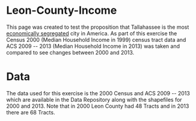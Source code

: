 # Leon-County-Income
This page was created to test the proposition that Tallahassee is the most [economically segregated](http://www.citylab.com/work/2015/02/americas-most-economically-segregated-cities/385709/) city in America. As part of this exercise the Census 2000 (Median Household Income in 1999) census tract data and ACS 2009 -- 2013 (Median Household Income in 2013) was taken and compared to see changes between 2000 and 2013. 

# Data

The data used for this exercise is the 2000 Census and ACS 2009 -- 2013 which are available in the Data Repository along with the shapefiles for 2000 and 2013. Note that in 2000 Leon County had 48 Tracts and in 2013 there are 68 Tracts.

